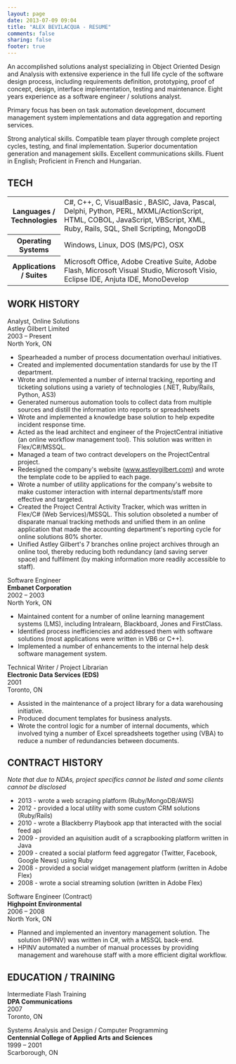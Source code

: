```yaml
---
layout: page
date: 2013-07-09 09:04
title: "ALEX BEVILACQUA - RESUME"
comments: false
sharing: false
footer: true
---
```


An accomplished solutions analyst specializing in Object Oriented Design and Analysis with extensive
experience in the full life cycle of the software design process, including requirements definition, prototyping, proof of concept, design, interface implementation, testing and maintenance. Eight years experience as a software engineer / solutions analyst. 

Primary focus has been on task automation development, document management system implementations
and data aggregation and reporting services.

Strong analytical skills. Compatible team player through complete project cycles, testing, and final
implementation. Superior documentation generation and management skills. Excellent communications skills.
Fluent in English; Proficient in French and Hungarian.

## TECH

<table cellpadding="5">
  <tr>
    <th width="100px">Languages / Technologies</th>
    <td>C#, C++, C, VisualBasic , BASIC, Java, Pascal, Delphi, Python, PERL, 
MXML/ActionScript, HTML, COBOL, JavaScript, VBScript, XML, Ruby, Rails, SQL, 
Shell Scripting, MongoDB</td>
  </tr>
  <tr>
    <th>Operating Systems</th>
    <td>Windows, Linux, DOS (MS/PC), OSX</td>
  </tr>
  <tr>
    <th>Applications / Suites</th>
    <td>Microsoft Office, Adobe Creative Suite, Adobe Flash, Microsoft Visual Studio, 
Microsoft Visio, Eclipse IDE, Anjuta IDE, MonoDevelop</td>
  </tr>
</table>

## WORK HISTORY

Analyst, Online Solutions<br>
Astley Gilbert Limited<br>
2003 – Present<br>
North York, ON

* Spearheaded a number of process documentation overhaul initiatives.
* Created and implemented documentation standards for use by the IT department.
* Wrote and implemented a number of internal tracking, reporting and ticketing solutions using a variety
of technologies (.NET, Ruby/Rails, Python, AS3)
* Generated numerous automation tools to collect data from multiple sources and distill the information
into reports or spreadsheets
* Wrote and implemented a knowledge base solution to help expedite incident response time.
* Acted as the lead architect and engineer of the ProjectCentral initiative (an online workflow
management tool). This solution was written in Flex/C#/MSSQL.
* Managed a team of two contract developers on the ProjectCentral project.
* Redesigned the company's website (www.astleygilbert.com) and wrote the template code to be
applied to each page.
* Wrote a number of utility applications for the company's website to make customer interaction with
internal departments/staff more effective and targeted.
* Created the Project Central Activity Tracker, which was written in Flex/C# (Web Services)/MSSQL. This
solution obsoleted a number of disparate manual tracking methods and unified them in an online
application that made the accounting department's reporting cycle for online solutions 80% shorter.
* Unified Astley Gilbert's 7 branches online project archives through an online tool, thereby reducing
both redundancy (and saving server space) and fulfilment (by making information more readily
accessible to staff).

Software Engineer<br>
**Embanet Corporation**<br>
2002 – 2003<br>
North York, ON

* Maintained content for a number of online learning management systems (LMS), including Intralearn,
Blackboard, Jones and FirstClass.
* Identified process inefficiencies and addressed them with software solutions (most applications were
written in VB6 or C++).
* Implemented a number of enhancements to the internal help desk software management system.


Technical Writer / Project Librarian<br>
**Electronic Data Services (EDS)**<br>
2001<br>
Toronto, ON<br>

* Assisted in the maintenance of a project library for a data warehousing initiative.
* Produced document templates for business analysts.
* Wrote the control logic for a number of internal documents, which involved tying a number of Excel
spreadsheets together using (VBA) to reduce a number of redundancies between documents.

## CONTRACT HISTORY

_Note that due to NDAs, project specifics cannot be listed and some clients cannot be disclosed_

* 2013 - wrote a web scraping platform (Ruby/MongoDB/AWS)
* 2012 - provided a local utility with some custom CRM solutions (Ruby/Rails)
* 2010 - wrote a Blackberry Playbook app that interacted with the social feed api
* 2009 - provided an aquisition audit of a scrapbooking platform written in Java
* 2009 - created a social platform feed aggregator (Twitter, Facebook, Google News) using Ruby
* 2008 - provided a social widget management platform (written in Adobe Flex)
* 2008 - wrote a social streaming solution (written in Adobe Flex)

Software Engineer (Contract)<br>
**Highpoint Environmental**<br>
2006 – 2008<br>
North York, ON

* Planned and implemented an inventory management solution. The solution (HPINV) was written in C#,
with a MSSQL back-end. 
* HPINV automated a number of manual processes by providing management and warehouse staff with
a more efficient digital workflow.

## EDUCATION / TRAINING

Intermediate Flash Training<br>
**DPA Communications**<br>
2007<br>
Toronto, ON

Systems Analysis and Design / Computer Programming<br>
**Centennial College of Applied Arts and Sciences**<br>
1999 – 2001<br>
Scarborough, ON